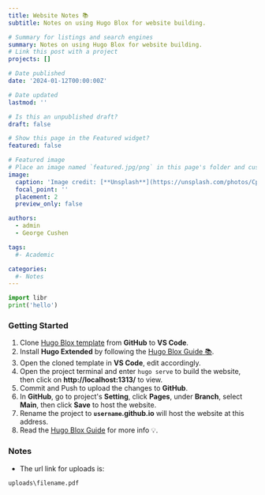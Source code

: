 ```yaml
---
title: Website Notes 📚
subtitle: Notes on using Hugo Blox for website building.

# Summary for listings and search engines
summary: Notes on using Hugo Blox for website building.
# Link this post with a project
projects: []

# Date published
date: '2024-01-12T00:00:00Z'

# Date updated
lastmod: ''

# Is this an unpublished draft?
draft: false

# Show this page in the Featured widget?
featured: false

# Featured image
# Place an image named `featured.jpg/png` in this page's folder and customize its options here.
image:
  caption: 'Image credit: [**Unsplash**](https://unsplash.com/photos/CpkOjOcXdUY)'
  focal_point: ''
  placement: 2
  preview_only: false

authors:
  - admin
  - George Cushen

tags:
  #- Academic

categories:
  #- Notes
---
```


```python
import libr
print('hello')
```

### Getting Started

1. Clone [Hugo Blox template](https://hugoblox.com/templates/) from **GitHub** to **VS Code**.
2. Install **Hugo Extended** by following the [Hugo Blox Guide 📚](https://docs.hugoblox.com/getting-started/install-hugo/).
3. Open the cloned template in **VS Code**, edit accordingly.
4. Open the project terminal and enter `hugo serve` to build the website, then click on **http://localhost:1313/** to view.
5. Commit and Push to upload the changes to **GitHub**.
6. In **GitHub**, go to project's **Setting**, click **Pages**, under **Branch**, select **Main**, then click **Save** to host the website.
7. Rename the project to **`username`.github.io** will host the website at this address.
8. Read the [Hugo Blox Guide](https://docs.hugoblox.com/) for more info 💡.

### Notes
- The url link for uploads is:
```
uploads\filename.pdf
```
